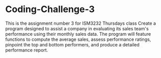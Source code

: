 # Coding-Challenge-3
This is the assignment number 3 for ISM3232 Thursdays class
Create a program designed to assist a company in evaluating its sales team's performance using their monthly sales data. The program will feature functions to compute the average sales, assess performance ratings, pinpoint the top and bottom performers, and produce a detailed performance report.